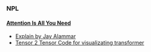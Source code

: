 ### NPL

#### [Attention Is All You Need](https://arxiv.org/abs/1706.03762) 
* [Explain by Jay Alammar](http://jalammar.github.io/illustrated-transformer/) 
* [Tensor 2 Tensor Code for visualizating transformer](https://colab.research.google.com/github/tensorflow/tensor2tensor/blob/master/tensor2tensor/notebooks/hello_t2t.ipynb)


